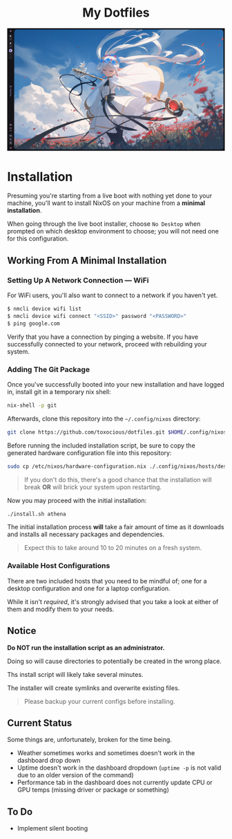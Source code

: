 <center>
<h1>My Dotfiles</h1>
<img src=".github/previews/Monitor_Preview_08-43-21.png" alt="Desktop Showcase" width="768">
</center>



# Installation
Presuming you're starting from a live boot with nothing yet done to your machine, you'll want to install NixOS on your machine from a **minimal installation**.

When going through the live boot installer, choose `No Desktop` when prompted on which desktop environment to choose; you will not need one for this configuration.

## Working From A Minimal Installation
### Setting Up A Network Connection &mdash; WiFi
For WiFi users, you'll also want to connect to a network if you haven't yet.
```sh
$ nmcli device wifi list
$ nmcli device wifi connect "<SSID>" password "<PASSWORD>"
$ ping google.com
```

Verify that you have a connection by pinging a website. If you have successfully connected to your network, proceed with rebuilding your system.

### Adding The Git Package
Once you've successfully booted into your new installation and have logged in, install git in a temporary nix shell:
```sh
nix-shell -p git
```

Afterwards, clone this repository into the `~/.config/nixos` directory:
```sh
git clone https://github.com/toxocious/dotfiles.git $HOME/.config/nixos --branch NixOS
```

Before running the included installation script, be sure to copy the generated hardware configuration file into this repository:
```sh
sudo cp /etc/nixos/hardware-configuration.nix ./.config/nixos/hosts/desktop
```

> If you don't do this, there's a good chance that the installation will break **OR** will brick your system upon restarting.

Now you may proceed with the initial installation:
```sh
./install.sh athena
```

The initial installation process **will** take a fair amount of time as it downloads and installs all necessary packages and dependencies.
> Expect this to take around 10 to 20 minutes on a fresh system.


### Available Host Configurations
There are two included hosts that you need to be mindful of; one for a desktop configuration and one for a laptop configuration.

While it isn't *required*, it's strongly advised that you take a look at either of them and modify them to your needs.



## Notice
**Do NOT run the installation script as an administrator.**

Doing so will cause directories to potentially be created in the wrong place.

Ths install script will likely take several minutes.

The installer will create symlinks and overwrite existing files.
> Please backup your current configs before installing.



## Current Status
Some things are, unfortunately, broken for the time being.

- Weather sometimes works and sometimes doesn't work in the dashboard drop down
- Uptime doesn't work in the dashboard dropdown (`uptime -p` is not valid due to an older version of the command)
- Performance tab in the dashboard does not currently update CPU or GPU temps (missing driver or package or something)



## To Do
- Implement silent booting
